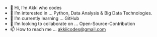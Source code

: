 - 👋 Hi, I’m Akki who codes
- 👀 I’m interested in ... Python, Data Analysis & Big Data Technologies.
- 🌱 I’m currently learning ... GitHub
- 💞️ I’m looking to collaborate on ... Open-Source-Contribution 
- 📫 How to reach me ... akkiicodes@gmail.com

<!---
Akkiicodes/Akkiicodes is a ✨ special ✨ repository because its `README.md` (this file) appears on your GitHub profile.
You can click the Preview link to take a look at your changes.
--->
